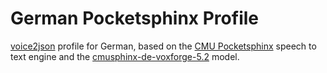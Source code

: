 # German Pocketsphinx Profile

[voice2json](https://github.com/synesthesiam/voice2json) profile for German, based on the [CMU Pocketsphinx](https://github.com/cmusphinx/pocketsphinx) speech to text engine and the [cmusphinx-de-voxforge-5.2](https://sourceforge.net/projects/cmusphinx/files/Acoustic%20and%20Language%20Models/German/) model.
